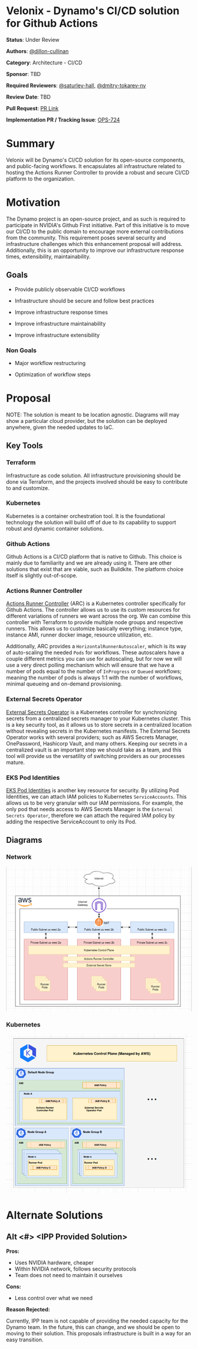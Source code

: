 # Velonix - Dynamo's CI/CD solution for Github Actions

**Status**: Under Review

**Authors**: [@dillon-cullinan](https://github.com/dillon-cullinan)

**Category**: Architecture - CI/CD

**Sponsor**: TBD

**Required Reviewers**: [@saturley-hall](https://github.com/saturley-hall), [@dmitry-tokarev-nv](https://github.com/dmitry-tokarev-nv)

**Review Date**: TBD

**Pull Request**: [PR Link](https://github.com/ai-dynamo/enhancements/pull/36)

**Implementation PR / Tracking Issue**: [OPS-724](https://linear.app/nvidia/issue/OPS-724/setup-a-k8-cluster-for-github-gpu-runners)

# Summary

Velonix will be Dynamo's CI/CD solution for its open-source components, and public-facing workflows. It encapsulates all infrastructure related to hosting the Actions Runner Controller to provide a robust and secure CI/CD platform to the organization.

# Motivation

The Dynamo project is an open-source project, and as such is required to participate in NVIDIA's Github First initiative. Part of this initiative is to move our CI/CD to the public domain to encourage more external contributions from the community. This requirement poses several security and infrastructure challenges which this enhancement proposal will address. Additionally, this is an opportunity to improve our infrastructure response times, extensibility, maintainability.

## Goals

* Provide publicly observable CI/CD workflows

* Infrastructure should be secure and follow best practices

* Improve infrastructure response times

* Improve infrastructure maintainability

* Improve infrastructure extensibility

### Non Goals

* Major workflow restructuring

* Optimization of workflow steps

# Proposal

NOTE: The solution is meant to be location agnostic. Diagrams will may show a particular cloud provider, but the solution can be deployed anywhere, given the needed updates to IaC.

## Key Tools

### Terraform

Infrastructure as code solution. All infrastructure provisioning should be done via Terraform, and the projects involved should be easy to contribute to and customize.

### Kubernetes

Kubernetes is a container orchestration tool. It is the foundational technology the solution will build off of due to its capability to support robust and dynamic container solutions.

### Github Actions

Github Actions is a CI/CD platform that is native to Github. This choice is mainly due to familiarity and we are already using it. There are other solutions that exist that are viable, such as Buildkite. The platform choice itself is slightly out-of-scope.

### Actions Runner Controller

[Actions Runner Controller](https://github.com/actions/actions-runner-controller) (ARC) is a Kubernetes controller specifically for Github Actions. The controller allows us to use its custom resources for different variations of runners we want across the org. We can combine this controller with Terraform to provide multiple node groups and respective runners. This allows us to customize basically everything; instance type, instance AMI, runner docker image, resource utilization, etc.

Additionally, ARC provides a `HorizontalRunnerAutoscaler`, which is its way of auto-scaling the needed `Pods` for workflows. These autoscalers have a couple different metrics you can use for autoscaling, but for now we will use a very direct polling mechanism which will ensure that we have a number of pods equal to the number of `InProgress` or `Queued` workflows; meaning the number of pods is always 1:1 with the number of workflows, minimal queueing and on-demand provisioning.

### External Secrets Operator

[External Secrets Operator](https://external-secrets.io/latest/) is a Kubernetes controller for synchronizing secrets from a centralized secrets manager to your Kubernetes cluster. This is a key security tool, as it allows us to store secrets in a centralized location without revealing secrets in the Kubernetes manifests. The External Secrets Operator works with several providers; such as AWS Secrets Manager, OnePassword, Hashicorp Vault, and many others. Keeping our secrets in a centralized vault is an important step we should take as a team, and this tool will provide us the versatility of switching providers as our processes mature.

### EKS Pod Identities

[EKS Pod Identities](https://docs.aws.amazon.com/eks/latest/userguide/pod-identities.html) is another key resource for security. By utilizing Pod Identities, we can attach IAM policies to Kubernetes `ServiceAccounts`. This allows us to be very granular with our IAM permissions. For example, the only pod that needs access to AWS Secrets Manager is the `External Secrets Operator`, therefore we can attach the required IAM policy by adding the respective ServiceAccount to only its Pod.

## Diagrams

### Network

![Network Diagram](./0007-images/eks_diagram.png)

### Kubernetes

![Kubernetes Diagram](./0007-images/k8s_diagram.png)

# Alternate Solutions

## Alt \<\#\> \<IPP Provided Solution\>

**Pros:**

* Uses NVIDIA hardware, cheaper
* Within NVIDIA network, follows security protocols
* Team does not need to maintain it ourselves

**Cons:**

* Less control over what we need

**Reason Rejected:**

Currently, IPP team is not capable of providing the needed capacity for the Dynamo team. In the future, this can change, and we should be open to moving to their solution. This proposals infrastructure is built in a way for an easy transition.

